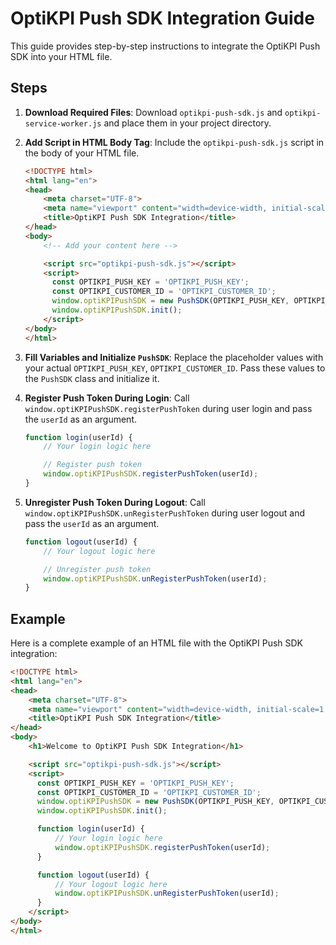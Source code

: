 # OptiKPI Push SDK Integration Guide

This guide provides step-by-step instructions to integrate the OptiKPI Push SDK into your HTML file.

## Steps

1. **Download Required Files**: Download `optikpi-push-sdk.js` and `optikpi-service-worker.js` and place them in your project directory.

2. **Add Script in HTML Body Tag**: Include the `optikpi-push-sdk.js` script in the body of your HTML file.

    ```html
    <!DOCTYPE html>
    <html lang="en">
    <head>
        <meta charset="UTF-8">
        <meta name="viewport" content="width=device-width, initial-scale=1.0">
        <title>OptiKPI Push SDK Integration</title>
    </head>
    <body>
        <!-- Add your content here -->

        <script src="optikpi-push-sdk.js"></script>
        <script>
          const OPTIKPI_PUSH_KEY = 'OPTIKPI_PUSH_KEY';
          const OPTIKPI_CUSTOMER_ID = 'OPTIKPI_CUSTOMER_ID';
          window.optiKPIPushSDK = new PushSDK(OPTIKPI_PUSH_KEY, OPTIKPI_CUSTOMER_ID);
          window.optiKPIPushSDK.init();
        </script>
    </body>
    </html>
    ```

3. **Fill Variables and Initialize `PushSDK`**: Replace the placeholder values with your actual `OPTIKPI_PUSH_KEY`, `OPTIKPI_CUSTOMER_ID`. Pass these values to the `PushSDK` class and initialize it.

4. **Register Push Token During Login**: Call `window.optiKPIPushSDK.registerPushToken` during user login and pass the `userId` as an argument.

    ```javascript
    function login(userId) {
        // Your login logic here

        // Register push token
        window.optiKPIPushSDK.registerPushToken(userId);
    }
    ```

5. **Unregister Push Token During Logout**: Call `window.optiKPIPushSDK.unRegisterPushToken` during user logout and pass the `userId` as an argument.

    ```javascript
    function logout(userId) {
        // Your logout logic here

        // Unregister push token
        window.optiKPIPushSDK.unRegisterPushToken(userId);
    }
    ```

## Example

Here is a complete example of an HTML file with the OptiKPI Push SDK integration:

```html
<!DOCTYPE html>
<html lang="en">
<head>
    <meta charset="UTF-8">
    <meta name="viewport" content="width=device-width, initial-scale=1.0">
    <title>OptiKPI Push SDK Integration</title>
</head>
<body>
    <h1>Welcome to OptiKPI Push SDK Integration</h1>

    <script src="optikpi-push-sdk.js"></script>
    <script>
      const OPTIKPI_PUSH_KEY = 'OPTIKPI_PUSH_KEY';
      const OPTIKPI_CUSTOMER_ID = 'OPTIKPI_CUSTOMER_ID';
      window.optiKPIPushSDK = new PushSDK(OPTIKPI_PUSH_KEY, OPTIKPI_CUSTOMER_ID);
      window.optiKPIPushSDK.init();

      function login(userId) {
          // Your login logic here
          window.optiKPIPushSDK.registerPushToken(userId);
      }

      function logout(userId) {
          // Your logout logic here
          window.optiKPIPushSDK.unRegisterPushToken(userId);
      }
    </script>
</body>
</html>
